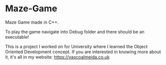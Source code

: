 # Maze-Game
Maze Game made in C++.

To play the game navigate into Debug folder and there should be an executable!

This is a project I worked on for University where I learned the Object Oriented Development concept. 
If you are interested in knowing more about it, it's all in my website: https://vascoalmeida.co.uk
